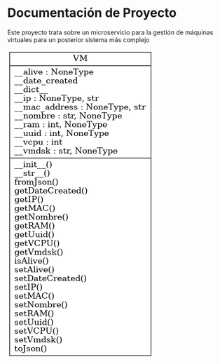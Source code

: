 # Documentación de Proyecto

Este proyecto trata sobre un microservicio para la gestión de máquinas virtuales para un posterior
sistema más complejo



![UML VM](https://github.com/jcpulido97/ProyectoIV/blob/master/doc/VM.png)

